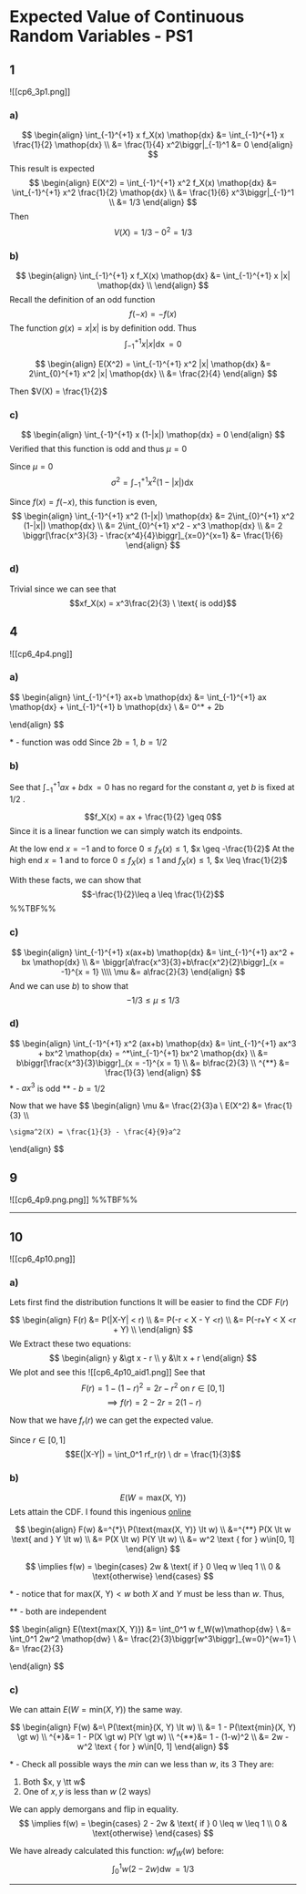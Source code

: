 # Expected Value of Continuous Random Variables - PS1
## 1
![[cp6_3p1.png]]
### a)
$$
\begin{align}
	\int_{-1}^{+1} x f_X(x) \mathop{dx} &= \int_{-1}^{+1} x \frac{1}{2} \mathop{dx} \\
	&= \frac{1}{4} x^2\biggr|_{-1}^1
	&= 0
\end{align}
$$
This result is expected
$$
\begin{align}
	E(X^2) = \int_{-1}^{+1} x^2 f_X(x) \mathop{dx} &= \int_{-1}^{+1} x^2 \frac{1}{2} \mathop{dx} \\
	&= \frac{1}{6} x^3\biggr|_{-1}^1 \\
	&= 1/3
\end{align}
$$
Then
$$V(X) = 1/3 - 0^2 = 1/3$$



### b)
$$
\begin{align}
	\int_{-1}^{+1} x f_X(x) \mathop{dx} &= \int_{-1}^{+1} x |x| \mathop{dx} \\
\end{align}
$$
Recall the definition of an odd function 
$$f(-x) = -f(x)$$
The function $g(x) = x|x|$ is by definition odd.
Thus
$$\int_{-1}^{+1} x |x| \mathop{dx} = 0$$


$$
\begin{align}
	E(X^2) = \int_{-1}^{+1} x^2 |x| \mathop{dx} &= 2\int_{0}^{+1} x^2 |x| \mathop{dx} \\
	&= \frac{2}{4}
\end{align}
$$

Then $V(X) = \frac{1}{2}$

### c)
$$
\begin{align}
	\int_{-1}^{+1} x (1-|x|) \mathop{dx} = 0
\end{align}
$$
Verified that this function is odd and thus $\mu = 0$

Since $\mu = 0$
$$\sigma^2 = \int_{-1}^{+1} x^2 (1-|x|) \mathop{dx}$$

Since $f(x) = f(-x)$, this function is even, 
$$
\begin{align}
	\int_{-1}^{+1} x^2 (1-|x|) \mathop{dx} &= 2\int_{0}^{+1} x^2 (1-|x|) \mathop{dx} \\
	&= 2\int_{0}^{+1} x^2 - x^3 \mathop{dx} \\
	&= 2 \biggr[\frac{x^3}{3} - \frac{x^4}{4}\biggr]_{x=0}^{x=1}
	&= \frac{1}{6}
\end{align}
$$

### d)
Trivial since we can see that 
$$xf_X(x) = x^3\frac{2}{3} \ \text{ is odd}$$


## 4
![[cp6_4p4.png]]

### a)
$$
\begin{align}
	\int_{-1}^{+1} ax+b \mathop{dx} &= \int_{-1}^{+1} ax \mathop{dx} + \int_{-1}^{+1} b \mathop{dx} \\
	&= 0^* + 2b
	
\end{align}
$$

\* - function was odd
Since $2b = 1$, $b = 1/2$

### b)
See that $\int_{-1}^{+1} ax+b \mathop{dx} = 0$ has no regard for the constant $a$, yet $b$ is fixed at $1/2$ . 

$$f_X(x) = ax + \frac{1}{2} \geq 0$$
Since it is a linear function we can simply watch its endpoints. 

At the low end $x = -1$ and  to force $0 \leq f_X(x) \leq 1$, $x \geq -\frac{1}{2}$
At the high end $x = 1$ and  to force $0 \leq f_X(x) \leq 1$ and $f_X(x) \leq 1$, $x \leq \frac{1}{2}$

With these facts, we can show that
$$-\frac{1}{2}\leq a \leq \frac{1}{2}$$
%%TBF%%

### c)
$$
\begin{align}
	\int_{-1}^{+1} x(ax+b) \mathop{dx} &= \int_{-1}^{+1} ax^2 + bx \mathop{dx} \\
	&= \biggr[a\frac{x^3}{3}+b\frac{x^2}{2}\biggr]_{x = -1}^{x = 1}
	\\\\
	\mu &= a\frac{2}{3}
\end{align}
$$
And we can use $b)$ to show that
$$-1/3 \leq\mu\leq 1/3$$

### d)
$$
\begin{align}
	\int_{-1}^{+1} x^2 (ax+b) \mathop{dx} &= \int_{-1}^{+1} ax^3 + bx^2 \mathop{dx} = ^*\int_{-1}^{+1} bx^2 \mathop{dx} \\
	&= b\biggr[\frac{x^3}{3}\biggr]_{x = -1}^{x = 1} \\
	&= b\frac{2}{3} \\
	^{**} &= \frac{1}{3}
\end{align}
$$
\* - $ax^3$ is odd 
\*\* - $b = 1/2$

Now that we have 
$$
\begin{align}
	   \mu &= \frac{2}{3}a \\
	E(X^2) &= \frac{1}{3} \\\\
	
	\sigma^2(X) = \frac{1}{3} - \frac{4}{9}a^2 
\end{align}
$$

## 9
![[cp6_4p9.png.png]]
%%TBF%%

---
## 10
![[cp6_4p10.png]]


### a)
Lets first find the distribution functions
It will be easier to find the CDF $F(r)$

$$
\begin{align}
	F(r) &= P(|X-Y| < r) \\
		 &= P(-r < X - Y <r) \\
		 &= P(-r+Y < X <r + Y) \\
\end{align}
$$
We Extract these two equations:
$$
\begin{align}
	y &\gt x - r \\
	y &\lt x + r
\end{align}
$$
We plot and see this
![[cp6_4p10_aid1.png]]
See that 
$$F(r) = 1 - (1 - r)^2 = 2r - r^2 \text{ on } r\in[0, 1]$$
$$\implies f(r) = 2 - 2r = 2(1-r)$$

Now that we have $f_r(r)$ we can get the expected value.

Since $r \in [0, 1]$
$$E(|X-Y|) = \int_0^1 rf_r(r) \ dr = \frac{1}{3}$$

### b)
$$E(W = \text{max(X, Y)})$$
Lets attain the CDF. 
I found this ingenious [online](https://math.stackexchange.com/questions/1114516/probability-density-function-of-maxx-y)

$$
\begin{align}
	F(w) &=^{*}\ P(\text{max(X, Y)} \lt w) \\
		 &=^{**} P(X \lt w \text{ and } Y \lt w) \\
		 &= P(X \lt w) P(Y \lt w) \\
		 &= w^2 \text { for } w\in[0, 1]
\end{align}
$$

$$
\implies f(w) =
\begin{cases} 
	2w & \text{ if } 0 \leq w \leq 1 \\
	0  & \text{otherwise}
\end{cases}
$$

\* - notice that for $\text{max(X, Y)} \lt w$ both $X$ and $Y$ must be less than $w$. Thus, 

\*\* - both are independent

$$
\begin{align}
E(\text{max(X, Y)}) &= \int_0^1 w f_W(w)\mathop{dw} \\
				    &= \int_0^1 2w^2 \mathop{dw} \\
					&= \frac{2}{3}\biggr[w^3\biggr]_{w=0}^{w=1} \\
					&= \frac{2}{3}
					
\end{align}
$$

### c)
We can attain $E(W = \text{min}(X, Y))$ the same way.

$$
\begin{align}
	F(w) &=\ P(\text{min}(X, Y) \lt w) \\
		 &= 1 - P(\text{min}(X, Y) \gt w) \\
     ^{*}&= 1 - P(X \gt w) P(Y \gt w) \\
	^{**}&= 1 - (1-w)^2 \\
		 &= 2w - w^2 \text { for } w\in[0, 1]
\end{align}
$$

\* - Check all possible ways the *min* can we less than $w$, its $3$
They are:
1. Both $x, y \tt w$
2. One of $x, y$ is less than $w$ (2 ways)

We can apply demorgans and flip in equality. 
$$
\implies f(w) =
\begin{cases} 
	2 - 2w & \text{ if } 0 \leq w \leq 1 \\
	0        & \text{otherwise}
\end{cases}
$$

We have already calculated this function: $wf_W(w)$ before:
$$\int_0^1 w(2-2w) \mathop{dw} = 1/3$$

---
<!--
[TEMP]
$$
\begin{align}
	\int_{-1}^{+1} x f_X(x) \mathop{dx}
\end{align}
$$
-->